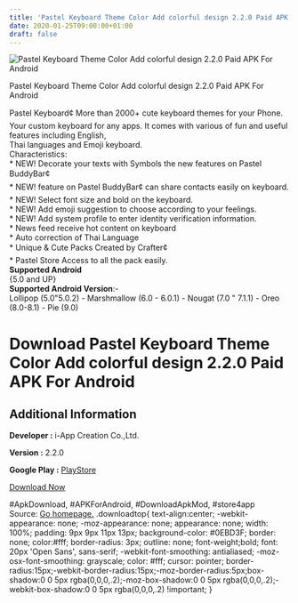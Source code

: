 ```yaml
---
title: 'Pastel Keyboard Theme Color Add colorful design 2.2.0 Paid APK For Android'
date: 2020-01-25T09:00:00+01:00
draft: false
---
```


![Pastel Keyboard Theme Color Add colorful design 2.2.0 Paid APK For Android](https://i1.wp.com/apkhome.net/wp-content/uploads/2020/01/Pastel-Keyboard-Theme-Color-Add-colorful-design-2.2.0-Paid.png "Pastel Keyboard Theme Color Add colorful design 2.2.0 Paid APK For Android")

  

Pastel Keyboard Theme Color Add colorful design 2.2.0 Paid APK For Android

Pastel Keyboard¢ More than 2000+ cute keyboard themes for your Phone. Your custom keyboard for any apps. It comes with various of fun and useful features including English,  
Thai languages and Emoji keyboard.  
Characteristics:  
\* NEW! Decorate your texts with Symbols the new features on Pastel BuddyBar¢  
\* NEW! feature on Pastel BuddyBar¢ can share contacts easily on keyboard.  
\* NEW! Select font size and bold on the keyboard.  
\* NEW! Add emoji suggestion to choose according to your feelings.  
\* NEW! Add system profile to enter identity verification information.  
\* News feed receive hot content on keyboard  
\* Auto correction of Thai Language  
\* Unique & Cute Packs Created by Crafter¢  
\* Pastel Store Access to all the pack easily.  
**Supported Android**  
{5.0 and UP}  
**Supported Android Version**:-  
Lollipop (5.0"5.0.2) - Marshmallow (6.0 - 6.0.1) - Nougat (7.0 " 7.1.1) - Oreo (8.0-8.1) - Pie (9.0)

Download Pastel Keyboard Theme Color Add colorful design 2.2.0 Paid APK For Android
===================================================================================

Additional Information
----------------------

**Developer :** i-App Creation Co.,Ltd.

**Version :** 2.2.0

**Google Play :** [PlayStore](https://play.google.com/store/apps/details?id=com.iappcreation.pastelkeyboard)

  

[Download Now](https://store4app.co/post/pastel-keyboard-theme-color-add-colorful-design-2-2-0-paid-apk-for-android_1579939198)

  
#ApkDownload, #APKForAndroid, #DownloadApkMod, #store4app  
Source: [Go homepage.](https://store4app.co/post/pastel-keyboard-theme-color-add-colorful-design-2-2-0-paid-apk-for-android_1579939198) .downloadtop{ text-align:center; -webkit-appearance: none; -moz-appearance: none; appearance: none; width: 100%; padding: 9px 9px 11px 13px; background-color: #0EBD3F; border: none; color:#fff; border-radius: 3px; outline: none; font-weight;bold; font: 20px 'Open Sans', sans-serif; -webkit-font-smoothing: antialiased; -moz-osx-font-smoothing: grayscale; color: #fff; cursor: pointer; border-radius:15px;-webkit-border-radius:15px;-moz-border-radius:5px;box-shadow:0 0 5px rgba(0,0,0,.2);-moz-box-shadow:0 0 5px rgba(0,0,0,.2);-webkit-box-shadow:0 0 5px rgba(0,0,0,.2) !important; }